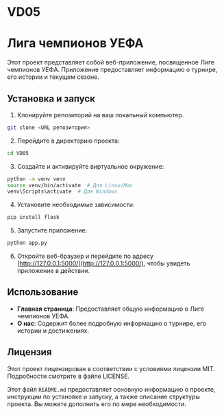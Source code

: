 # VD05
 
# Лига чемпионов УЕФА

Этот проект представляет собой веб-приложение, посвященное Лиге чемпионов УЕФА. Приложение предоставляет информацию о турнире, его истории и текущем сезоне.

## Установка и запуск

1. Клонируйте репозиторий на ваш локальный компьютер.

```bash
git clone <URL репозитория>
```

2. Перейдите в директорию проекта:

```bash
cd VD05
```

3. Создайте и активируйте виртуальное окружение:

```bash
python -m venv venv
source venv/bin/activate  # Для Linux/Mac
venv\Scripts\activate  # Для Windows
```

4. Установите необходимые зависимости:

```bash
pip install flask
```

5. Запустите приложение:

```bash
python app.py
```

6. Откройте веб-браузер и перейдите по адресу [http://127.0.0.1:5000/[(http://127.0.0.1:5000/), чтобы увидеть приложение в действии.

## Использование

- **Главная страница**: Предоставляет общую информацию о Лиге чемпионов УЕФА.
- **О нас**: Содержит более подробную информацию о турнире, его истории и достижениях.

## Лицензия

Этот проект лицензирован в соответствии с условиями лицензии MIT. Подробности смотрите в файле LICENSE.


Этот файл `README.md` предоставляет основную информацию о проекте, инструкции по установке и запуску, а также описание структуры проекта. Вы можете дополнить его по мере необходимости.
